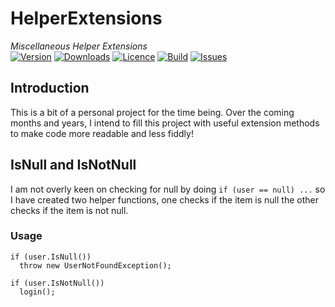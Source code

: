 # HelperExtensions
_Miscellaneous Helper Extensions_   
[![Version](https://img.shields.io/nuget/v/Midnite81.HelperExtensions.svg)](https://www.nuget.org/packages/Midnite81.HelperExtensions/) [![Downloads](https://img.shields.io/nuget/dt/Midnite81.HelperExtensions.svg)](https://www.nuget.org/packages/Midnite81.HelperExtensions/) [![Licence](https://img.shields.io/github/license/midnite81/HelperExtensions.svg)](https://github.com/midnite81/HelperExtensions/blob/master/LICENSE) [![Build](https://travis-ci.org/midnite81/HelperExtensions.svg?branch=master)](https://travis-ci.org/midnite81/HelperExtensions) [![Issues](https://img.shields.io/github/issues/midnite81/HelperExtensions.svg)](https://github.com/midnite81/HelperExtensions/issues)

## Introduction

This is a bit of a personal project for the time being. Over the coming
months and years, I intend to fill this project with useful extension
methods to make code more readable and less fiddly! 

## IsNull and IsNotNull

I am not overly keen on checking for null by doing `if (user == null) ...`
so I have created two helper functions, one checks if the item is null
the other checks if the item is not null. 

### Usage

```
if (user.IsNull())
  throw new UserNotFoundException();
  
if (user.IsNotNull())
  login();  
```
